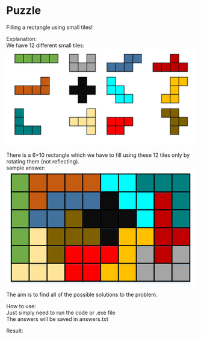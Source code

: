 # Puzzle
Filling a rectangle using small tiles!<br>

Explanation:<br>
We have 12 different small tiles:<br>
![Shapes](./Shapes.png "Shapes")

There is a 6×10 rectangle which we have to fill using these 12 tiles only by rotating them (not reflecting).<br>
sample answer:<br>
![Solution](./Solution.png "solution")

The aim is to find all of the possible solutions to the problem.

How to use:<br>
Just simply need to run the code or .exe file<br>
The answers will be saved in answers.txt

Result:
